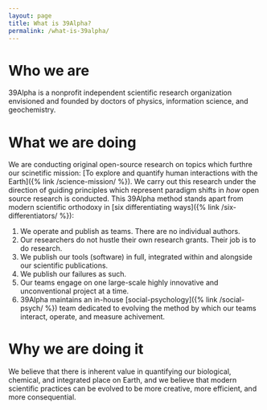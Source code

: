 ```yaml
---
layout: page
title: What is 39Alpha?
permalink: /what-is-39alpha/
---
```


# Who we are
39Alpha is a nonprofit independent scientific research organization envisioned and founded by
doctors of physics, information science, and geochemistry.

# What we are doing
We are conducting original open-source research on topics which furthre our scinetific mission: [To
explore and quantify human interactions with the Earth]({% link /science-mission/ %}). We carry out
this research under the direction of guiding principles which represent paradigm shifts in _how_
open source research is conducted. This 39Alpha method stands apart from modern scientific orthodoxy
in [six differentiating ways]({% link /six-differentiators/ %}):

1. We operate and publish as teams. There are no individual authors.
2. Our researchers do not hustle their own research grants. Their job is to do research.
3. We publish our tools (software) in full, integrated within and alongside our scientific
   publications.
4. We publish our failures as such.
5. Our teams engage on one large-scale highly innovative and unconventional project at a time.
6. 39Alpha maintains an in-house [social-psychology]({% link /social-psych/ %}) team dedicated to
   evolving the method by which our teams interact, operate, and measure achivement.

# Why we are doing it
We believe that there is inherent value in quantifying our biological, chemical, and integrated
place on Earth, and we believe that modern scientific practices can be evolved to be more creative,
more efficient, and more consequential.
